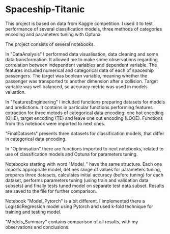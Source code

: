 # Spaceship-Titanic

This project is based on data from Kaggle competition. I used it to test performance of several classification models, three methods of categories encoding and parameters tuning with Optuna.

The project consists of several notebooks.

In "DataAnalysis" I performed data visualisation, data cleaning and some data transformation. It allowed me to make some observations regarding correlation between independent variables and dependent variable. The features included numerical and categorical data of each of spaceship passengers. The target was boolean variable, meaning whether the passenger was transported to another dimension after a collision. Target variable was well balanced, so accuracy metric was used in models valuation.

In "FeaturesEngineering" I included functions preparing datasets for models and predictions. It contains in particular functions performing features extraction for three metods of categorical data encoding: one hot encoding (OHE), target encoding (TE) and leave one out encoding (LOOE). Functions from this notebook were imported to next ones.

"FinalDatasets" presents three datasets for classification models, that differ in categorical data encoding.

In "Optimisation" there are functions imported to next notebooks, related to use of classification models and Optuna for parameters tuning.

Notebooks starting with word "Model_" have the same structure. Each one imports appropriate model, defines range of values for parameters tuning, prepares three datasets, calculates initial accuracy (before tuning) for each dataset, performs parameters tuning (using train and validation data subsets) and finally tests tuned model on separate test data subset. Results are saved to the file for further comparison.

Notebook "Model_Pytorch" is a bit different. I implemented there a LogisticRegression model using Pytorch and used k-fold technique for training and testing model.

"Models_Summary" contains comparison of all results, with my observations and conclusions.
